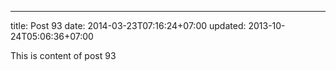---
title: Post 93
date: 2014-03-23T07:16:24+07:00
updated: 2013-10-24T05:06:36+07:00

This is content of post 93